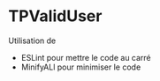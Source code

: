 # TPValidUser
Utilisation de 
- ESLint pour mettre le code au carré
- MinifyALl pour minimiser le code 
